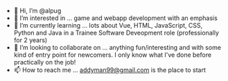 - 👋 Hi, I’m @alpug
- 👀 I’m interested in ... game and webapp development with an emphasis
- 🌱 I’m currently learning ... lots about Vue, HTML, JavaScript, CSS, Python and Java in a Trainee Software Deveopment role (professionally for 2 years)
- 💞️ I’m looking to collaborate on ... anything fun/interesting and with some kind of entry point for newcomers. I only know what I've done before practically on the job!
- 📫 How to reach me ... addyman99@gmail.com is the place to start
<!---
alpug/alpug is a ✨ special ✨ repository because its `README.md` (this file) appears on your GitHub profile.
You can click the Preview link to take a look at your changes.
--->

